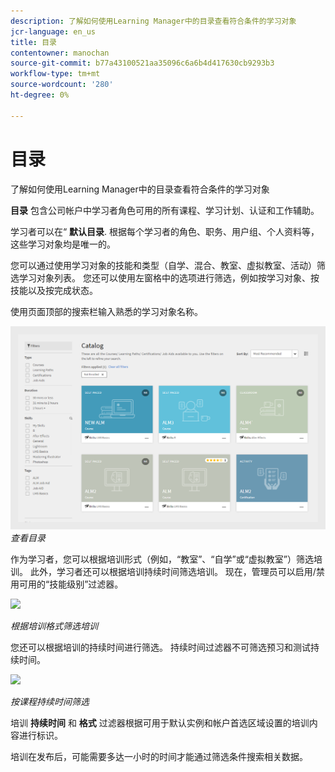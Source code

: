 ```yaml
---
description: 了解如何使用Learning Manager中的目录查看符合条件的学习对象
jcr-language: en_us
title: 目录
contentowner: manochan
source-git-commit: b77a43100521aa35096c6a6b4d417630cb9293b3
workflow-type: tm+mt
source-wordcount: '280'
ht-degree: 0%

---
```




# 目录

了解如何使用Learning Manager中的目录查看符合条件的学习对象

**目录** 包含公司帐户中学习者角色可用的所有课程、学习计划、认证和工作辅助。

学习者可以在“ **默认目录**. 根据每个学习者的角色、职务、用户组、个人资料等，这些学习对象均是唯一的。

您可以通过使用学习对象的技能和类型（自学、混合、教室、虚拟教室、活动）筛选学习对象列表。 您还可以使用左窗格中的选项进行筛选，例如按学习对象、按技能以及按完成状态。

使用页面顶部的搜索栏输入熟悉的学习对象名称。

![](assets/catalogs.png)
*查看目录*

作为学习者，您可以根据培训形式（例如，“教室”、“自学”或“虚拟教室”）筛选培训。 此外，学习者还可以根据培训持续时间筛选培训。 现在，管理员可以启用/禁用可用的“技能级别”过滤器。

![](assets/image014.png)

*根据培训格式筛选培训*

您还可以根据培训的持续时间进行筛选。 持续时间过滤器不可筛选预习和测试持续时间。

![](assets/image015.png)

*按课程持续时间筛选*

培训 **持续时间** 和 **格式** 过滤器根据可用于默认实例和帐户首选区域设置的培训内容进行标识。

培训在发布后，可能需要多达一小时的时间才能通过筛选条件搜索相关数据。
